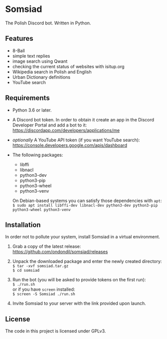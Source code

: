# Somsiad  

The Polish Discord bot. Written in Python.  

## Features  

* 8-Ball  
* simple text replies  
* image search using Qwant  
* checking the current status of websites with isitup.org  
* Wikipedia search in Polish and English  
* Urban Dictionary definitions  
* YouTube search  

## Requirements  

* Python 3.6 or later.  

* A Discord bot token. In order to obtain it create an app in the Discord Developer Portal and add a bot to it:  
https://discordapp.com/developers/applications/me  

* *optionally* A YouTube API token (if you want YouTube search):  
https://console.developers.google.com/apis/dashboard  

* The following packages:  

  * libffi  
  * libnacl  
  * python3-dev  
  * python3-pip  
  * python3-wheel  
  * python3-venv  

  On Debian-based systems you can satisfy those dependencies with `apt`:  
`$ sudo apt install libffi-dev libnacl-dev python3-dev python3-pip python3-wheel python3-venv`  

## Installation  

In order not to pollute your system, install Somsiad in a virtual environment.  

1. Grab a copy of the latest release:  
  https://github.com/ondondil/somsiad/releases  

2. Unpack the downloaded package and enter the newly created directory:  
`$ tar -xvf somsiad.tar.gz`  
`$ cd somsiad`  

3. Run the bot (you will be asked to provide tokens on the first run):  
`$ ./run.sh`  
or if you have `screen` installed:  
`$ screen -S Somsiad ./run.sh`  

4. Invite Somsiad to your server with the link provided upon launch.  

## License  

The code in this project is licensed under GPLv3.  
